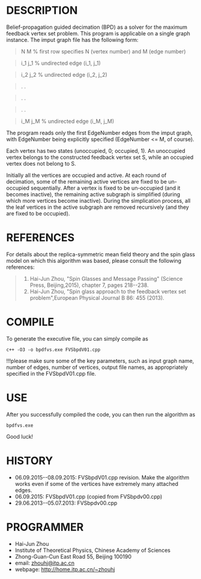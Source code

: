 # DESCRIPTION
Belief-propagation guided decimation (BPD) as a solver for the maximum feedback vertex set problem. This program is applicable on a single graph instance. The imput graph file has the following form:

> N   M       % first row specifies N (vertex number) and M (edge number)

> i_1  j_1                                            % undirected edge (i_1, j_1)

> i_2  j_2                                            % undirected edge (i_2, j_2)

> .    .

> .    .

> .    .

> i_M  j_M                                          % undirected edge (i_M, j_M)


The program reads only the first EdgeNumber edges from the imput graph, with EdgeNumber being explicitly specified (EdgeNumber <= M, of course).

Each vertex has two states (unoccupied, 0; occupied, 1). An unoccupied vertex belongs to the constructed feedback vertex set S, while an occupied vertex does not belong to S.

Initially all the vertices are occupied and active. At each round of decimation, some of the remaining active vertices are fixed to be un-occupied sequentially. After a vertex is fixed to be un-occupied (and it becomes inactive), the remaining active subgraph is simplified (during which more vertices become inactive). During the simplication process, all the leaf vertices in the active subgraph are removed recursively (and they are fixed to be occupied).

# REFERENCES
For details about the replica-symmetric mean field theory and the spin glass model on which this algorithm was based, please consult the following references:

> 1. Hai-Jun Zhou, "Spin Glasses and Message Passing" (Science Press, Beijing,2015), chapter 7, pages 218--238.
> 2. Hai-Jun Zhou, "Spin glass approach to the feedback vertex set problem",European Physical Journal B 86: 455 (2013).

# COMPILE
To generate the executive file, you can simply compile as

`c++ -O3 -o bpdfvs.exe FVSbpdV01.cpp`

!!!please make sure some of the key parameters, such as input graph name, number
of edges, number of vertices, output file names, as appropriately specified in 
the FVSbpdV01.cpp file.

# USE
After you successfully compiled the code, you can then run the algorithm as

`bpdfvs.exe`

Good luck!

# HISTORY

- 06.09.2015--08.09.2015: FVSbpdV01.cpp revision. Make the algorithm works even if some of the vertices have extremely many attached edges.
- 06.09.2015: FVSbpdV01.cpp (copied from FVSbpdv00.cpp)
- 29.06.2013--05.07.2013: FVSbpdv00.cpp

# PROGRAMMER

- Hai-Jun Zhou
- Institute of Theoretical Physics, Chinese Academy of Sciences
- Zhong-Guan-Cun East Road 55, Beijing 100190
- email: zhouhj@itp.ac.cn
- webpage: http://home.itp.ac.cn/~zhouhj
